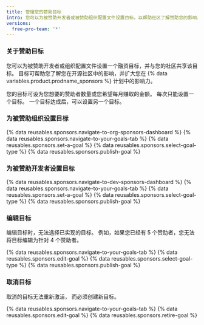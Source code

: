```yaml
---
title: 管理您的赞助目标
intro: 您可以为被赞助开发者或被赞助组织配置文件设置目标，以帮助社区了解赞助您的影响。
versions:
  free-pro-team: '*'
---
```


### 关于赞助目标

您可以为被赞助开发者或组织配置文件设置一个融资目标，并与您的社区共享该目标。 目标可帮助您了解您在开源社区中的影响，并扩大您在 {% data variables.product.prodname_sponsors %} 计划中的影响力。

您的目标可设为您想要的赞助者数量或您希望每月赚取的金额。 每次只能设置一个目标。 一个目标达成后，可以设置另一个目标。

### 为被赞助组织设置目标

{% data reusables.sponsors.navigate-to-org-sponsors-dashboard %}
{% data reusables.sponsors.navigate-to-your-goals-tab %}
{% data reusables.sponsors.set-a-goal %}
{% data reusables.sponsors.select-goal-type %}
{% data reusables.sponsors.publish-goal %}

### 为被赞助开发者设置目标

{% data reusables.sponsors.navigate-to-dev-sponsors-dashboard %}
{% data reusables.sponsors.navigate-to-your-goals-tab %}
{% data reusables.sponsors.set-a-goal %}
{% data reusables.sponsors.select-goal-type %}
{% data reusables.sponsors.publish-goal %}

### 编辑目标

编辑目标时，无法选择已实现的目标。 例如，如果您已经有 5 个赞助者，您无法将目标编辑为针对 4 个赞助者。

{% data reusables.sponsors.navigate-to-your-goals-tab %}
{% data reusables.sponsors.edit-goal %}
{% data reusables.sponsors.select-goal-type %}
{% data reusables.sponsors.publish-goal %}

### 取消目标

取消的目标无法重新激活， 而必须创建新目标。

{% data reusables.sponsors.navigate-to-your-goals-tab %}
{% data reusables.sponsors.edit-goal %}
{% data reusables.sponsors.retire-goal %}
